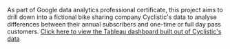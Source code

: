 As part of Google data analytics professional certificate, this project aims to drill down into a fictional bike sharing company Cyclistic's data to analyse differences between their annual subscribers and one-time or full day pass customers. 
<a href = "https://public.tableau.com/app/profile/baishakhi.choudhury/vizzes">Click here to view the Tableau dashboard built out of Cyclistic's data 
